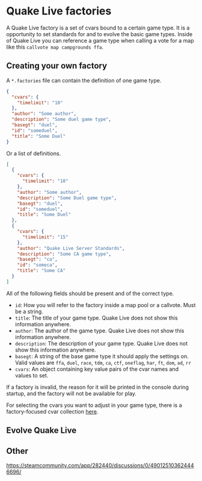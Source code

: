# Quake Live factories

A Quake Live factory is a set of cvars bound to a certain game type. It is a opportunity to set standards for and to evolve the basic game types. Inside of Quake Live you can reference a game type when calling a vote for a map like this `callvote map campgrounds ffa`.

## Creating your own factory

A `*.factories` file can contain the definition of one game type.

```json
{
  "cvars": {
    "timelimit": "10"
  },
  "author": "Some author",
  "description": "Some duel game type",
  "basegt": "duel",
  "id": "someduel",
  "title": "Some Duel"
}
```

Or a list of definitions.

```json
[
  {
    "cvars": {
      "timelimit": "10"
    },
    "author": "Some author",
    "description": "Some Duel game type",
    "basegt": "duel",
    "id": "someduel",
    "title": "Some Duel"
  },
  {
    "cvars": {
      "timelimit": "15"
    },
    "author": "Quake Live Server Standards",
    "description": "Some CA game type",
    "basegt": "ca",
    "id": "someca",
    "title": "Some CA"
  }
]
```

All of the following fields should be present and of the correct type.

- `id`: How you will refer to the factory inside a map pool or a callvote. Must be a string.
- `title`: The title of your game type. Quake Live does not show this information anywhere.
- `author`: The author of the game type. Quake Live does not show this information anywhere.
- `description`: The description of your game type. Quake Live does not show this information anywhere.
- `basegt`: A string of the base game type it should apply the settings on. Valid values are `ffa`, `duel`, `race`, `tdm`, `ca`, `ctf`, `oneflag`, `har`, `ft`, `dom`, `ad`, `rr`
- `cvars`: An object containing key value pairs of the cvar names and values to set.

If a factory is invalid, the reason for it will be printed in the console during startup, and the factory will not be available for play.

For selecting the cvars you want to adjust in your game type, there is a factory-focused cvar collection [here](https://github.com/quakelive-server-standards/quakelive-server-standards/blob/master/factories/cvars.md).

## Evolve Quake Live

## Other

https://steamcommunity.com/app/282440/discussions/0/490125103624446696/